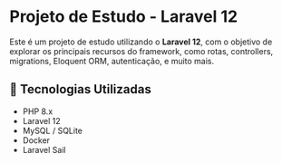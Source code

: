 # Projeto de Estudo - Laravel 12

Este é um projeto de estudo utilizando o **Laravel 12**, com o objetivo de explorar os principais recursos do framework, como rotas, controllers, migrations, Eloquent ORM, autenticação, e muito mais.

## 🔧 Tecnologias Utilizadas

- PHP 8.x
- Laravel 12
- MySQL / SQLite
- Docker
- Laravel Sail

